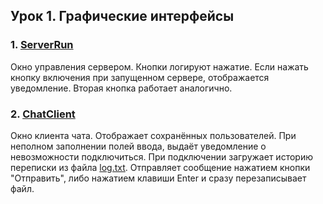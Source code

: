 ## Урок 1. Графические интерфейсы

### 1. [ServerRun](dz1/ServerRun.java)
Окно управления сервером. Кнопки логируют нажатие. Если нажать кнопку включения при запущенном сервере, отображается уведомление. Вторая кнопка работает аналогично.
### 2. [ChatClient](dz1/ChatClient.java)
Окно клиента чата. Отображает сохранённых пользователей. При неполном заполнении полей ввода, выдаёт уведомление о невозможности подключиться. При подключении загружает историю переписки из файла [log.txt](log.txt). Отправляет сообщение нажатием кнопки "Отправить", либо нажатием клавиши Enter и сразу перезаписывает файл.
